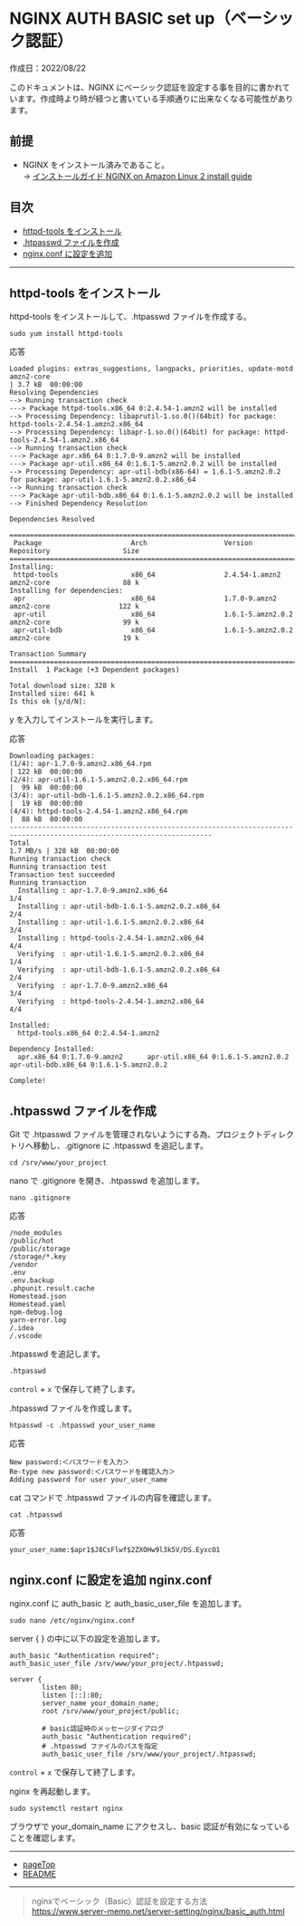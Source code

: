 # <a name="pageTop"></a> NGINX AUTH BASIC set up（ベーシック認証）

作成日：2022/08/22<br>

このドキュメントは、NGINX にベーシック認証を設定する事を目的に書かれています。作成時より時が経つと書いている手順通りに出来なくなる可能性があります。

## 前提
+ NGINX をインストール済みであること。<br>-> [インストールガイド NGINX on Amazon Linux 2 install guide](NGINX-on-Amazon-Linux-2-install-guide.md) 

## 目次
+ [httpd-tools をインストール](#install_httpd-tools)
+ [.htpasswd ファイルを作成](#htpasswd)
+ [nginx.conf に設定を追加](#nginxconf)

***

## <a name="install_httpd-tools"></a>httpd-tools をインストール

httpd-tools をインストールして、.htpasswd ファイルを作成する。
```
sudo yum install httpd-tools
```

応答
```
Loaded plugins: extras_suggestions, langpacks, priorities, update-motd
amzn2-core                                                                                       | 3.7 kB  00:00:00
Resolving Dependencies
--> Running transaction check
---> Package httpd-tools.x86_64 0:2.4.54-1.amzn2 will be installed
--> Processing Dependency: libaprutil-1.so.0()(64bit) for package: httpd-tools-2.4.54-1.amzn2.x86_64
--> Processing Dependency: libapr-1.so.0()(64bit) for package: httpd-tools-2.4.54-1.amzn2.x86_64
--> Running transaction check
---> Package apr.x86_64 0:1.7.0-9.amzn2 will be installed
---> Package apr-util.x86_64 0:1.6.1-5.amzn2.0.2 will be installed
--> Processing Dependency: apr-util-bdb(x86-64) = 1.6.1-5.amzn2.0.2 for package: apr-util-1.6.1-5.amzn2.0.2.x86_64
--> Running transaction check
---> Package apr-util-bdb.x86_64 0:1.6.1-5.amzn2.0.2 will be installed
--> Finished Dependency Resolution

Dependencies Resolved

========================================================================================================================
 Package                      Arch                   Version                           Repository                  Size
========================================================================================================================
Installing:
 httpd-tools                  x86_64                 2.4.54-1.amzn2                    amzn2-core                  88 k
Installing for dependencies:
 apr                          x86_64                 1.7.0-9.amzn2                     amzn2-core                 122 k
 apr-util                     x86_64                 1.6.1-5.amzn2.0.2                 amzn2-core                  99 k
 apr-util-bdb                 x86_64                 1.6.1-5.amzn2.0.2                 amzn2-core                  19 k

Transaction Summary
========================================================================================================================
Install  1 Package (+3 Dependent packages)

Total download size: 328 k
Installed size: 641 k
Is this ok [y/d/N]:
```
y を入力してインストールを実行します。


応答
```
Downloading packages:
(1/4): apr-1.7.0-9.amzn2.x86_64.rpm                                                              | 122 kB  00:00:00
(2/4): apr-util-1.6.1-5.amzn2.0.2.x86_64.rpm                                                     |  99 kB  00:00:00
(3/4): apr-util-bdb-1.6.1-5.amzn2.0.2.x86_64.rpm                                                 |  19 kB  00:00:00
(4/4): httpd-tools-2.4.54-1.amzn2.x86_64.rpm                                                     |  88 kB  00:00:00
------------------------------------------------------------------------------------------------------------------------
Total                                                                                   1.7 MB/s | 328 kB  00:00:00
Running transaction check
Running transaction test
Transaction test succeeded
Running transaction
  Installing : apr-1.7.0-9.amzn2.x86_64                                                                             1/4
  Installing : apr-util-bdb-1.6.1-5.amzn2.0.2.x86_64                                                                2/4
  Installing : apr-util-1.6.1-5.amzn2.0.2.x86_64                                                                    3/4
  Installing : httpd-tools-2.4.54-1.amzn2.x86_64                                                                    4/4
  Verifying  : apr-util-1.6.1-5.amzn2.0.2.x86_64                                                                    1/4
  Verifying  : apr-util-bdb-1.6.1-5.amzn2.0.2.x86_64                                                                2/4
  Verifying  : apr-1.7.0-9.amzn2.x86_64                                                                             3/4
  Verifying  : httpd-tools-2.4.54-1.amzn2.x86_64                                                                    4/4

Installed:
  httpd-tools.x86_64 0:2.4.54-1.amzn2

Dependency Installed:
  apr.x86_64 0:1.7.0-9.amzn2      apr-util.x86_64 0:1.6.1-5.amzn2.0.2      apr-util-bdb.x86_64 0:1.6.1-5.amzn2.0.2

Complete!
```

## <a name="htpasswd"></a>.htpasswd ファイルを作成
Git で .htpasswd ファイルを管理されないようにする為、プロジェクトディレクトリへ移動し、.gitignore に .htpasswd を追記します。

```
cd /srv/www/your_project
```

nano で .gitignore を開き、.htpasswd を追加します。
```
nano .gitignore
```

応答
```
/node_modules
/public/hot
/public/storage
/storage/*.key
/vendor
.env
.env.backup
.phpunit.result.cache
Homestead.json
Homestead.yaml
npm-debug.log
yarn-error.log
/.idea
/.vscode
```

.htpasswd を追記します。
```
.htpasswd
```

`control` + `x` で保存して終了します。

.htpasswd ファイルを作成します。
```
htpasswd -c .htpasswd your_user_name
```

応答
```
New password:＜パスワードを入力＞
Re-type new password:＜パスワードを確認入力＞
Adding password for user your_user_name
```

cat コマンドで .htpasswd ファイルの内容を確認します。
```
cat .htpasswd
```

応答
```
your_user_name:$apr1$J8CsFlwf$2ZXOHw9l3k5V/DS.EyxcO1
```

## <a name="nginxconf"></a>nginx.conf に設定を追加 nginx.conf

nginx.conf に auth_basic と auth_basic_user_file を追加します。

```
sudo nano /etc/nginx/nginx.conf
```

server { } の中に以下の設定を追加します。

```
auth_basic "Authentication required";
auth_basic_user_file /srv/www/your_project/.htpasswd;
```

```
server {
        listen 80;
        listen [::]:80;
        server_name your_domain_name;
        root /srv/www/your_project/public;

        # basic認証時のメッセージダイアログ
        auth_basic "Authentication required";
        # .htpasswd ファイルのパスを指定
        auth_basic_user_file /srv/www/your_project/.htpasswd;
```

`control` + `x` で保存して終了します。

nginx を再起動します。
```
sudo systemctl restart nginx
```

ブラウザで your_domain_name にアクセスし、basic 認証が有効になっていることを確認します。

***
+ [pageTop](#pageTop)
+ [README](README.md)
***

> nginxでベーシック（Basic）認証を設定する方法<br>
https://www.server-memo.net/server-setting/nginx/basic_auth.html